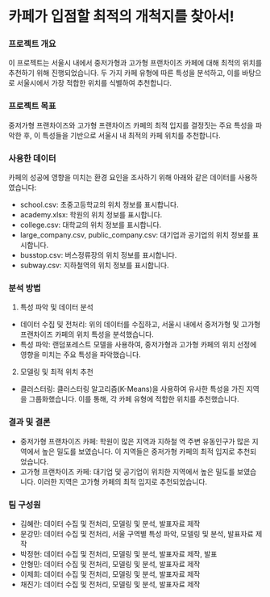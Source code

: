 # 카페가 입점할 최적의 개척지를 찾아서!
### 프로젝트 개요
이 프로젝트는 서울시 내에서 중저가형과 고가형 프랜차이즈 카페에 대해 최적의 위치를 추천하기 위해 진행되었습니다. 두 가지 카페 유형에 따른 특성을 분석하고, 이를 바탕으로 서울시에서 가장 적합한 위치를 식별하여 추천합니다.

### 프로젝트 목표
중저가형 프랜차이즈와 고가형 프랜차이즈 카페의 최적 입지를 결정짓는 주요 특성을 파악한 후, 이 특성들을 기반으로 서울시 내 최적의 카페 위치를 추천합니다.

### 사용한 데이터
카페의 성공에 영향을 미치는 환경 요인을 조사하기 위해 아래와 같은 데이터를 사용하였습니다:

* school.csv: 초중고등학교의 위치 정보를 표시합니다.
* academy.xlsx: 학원의 위치 정보를 표시합니다.
* college.csv: 대학교의 위치 정보를 표시합니다.
* large_company.csv, public_company.csv: 대기업과 공기업의 위치 정보를 표시합니다.
* busstop.csv: 버스정류장의 위치 정보를 표시합니다.
* subway.csv: 지하철역의 위치 정보를 표시합니다.

### 분석 방법
1. 특성 파악 및 데이터 분석
* 데이터 수집 및 전처리: 위의 데이터를 수집하고, 서울시 내에서 중저가형 및 고가형 프랜차이즈 카페의 위치 특성을 분석했습니다.
* 특성 파악: 랜덤포레스트 모델을 사용하여, 중저가형과 고가형 카페의 위치 선정에 영향을 미치는 주요 특성을 파악했습니다.

2. 모델링 및 최적 위치 추천
* 클러스터링: 클러스터링 알고리즘(K-Means)을 사용하여 유사한 특성을 가진 지역을 그룹화했습니다. 이를 통해, 각 카페 유형에 적합한 위치를 추천했습니다.


### 결과 및 결론
* 중저가형 프랜차이즈 카페: 학원이 많은 지역과 지하철 역 주변 유동인구가 많은 지역에서 높은 밀도를 보였습니다. 이 지역들은 중저가형 카페의 최적 입지로 추천되었습니다.
* 고가형 프랜차이즈 카페: 대기업 및 공기업이 위치한 지역에서 높은 밀도를 보였습니다. 이러한 지역은 고가형 카페의 최적 입지로 추천되었습니다.

### 팀 구성원
* 김혜란: 데이터 수집 및 전처리, 모델링 및 분석, 발표자료 제작
* 문강민: 데이터 수집 및 전처리, 서울 구역별 특성 파악, 모델링 및 분석, 발표자료 제작
* 박정현: 데이터 수집 및 전처리, 모델링 및 분석, 발표자료 제작, 발표
* 안형민: 데이터 수집 및 전처리, 모델링 및 분석, 발표자료 제작
* 이제희: 데이터 수집 및 전처리, 모델링 및 분석, 발표자료 제작
* 채진기: 데이터 수집 및 전처리, 모델링 및 분석, 발표자료 제작
